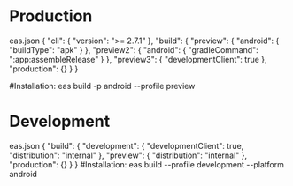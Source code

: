 # Production
eas.json
{
  "cli": { "version": ">= 2.7.1" },
  "build": {
    "preview": { "android": { "buildType": "apk" } },
    "preview2": { "android": { "gradleCommand": ":app:assembleRelease" } },
    "preview3": { "developmentClient": true },
    "production": {}
  }
}

#Installation:
eas build -p android --profile preview

# Development
eas.json
{
  "build": {
    "development": {
      "developmentClient": true,
      "distribution": "internal"
    },
    "preview": {
      "distribution": "internal"
    },
    "production": {}
  }
}
#Installation:
eas build --profile development --platform android
